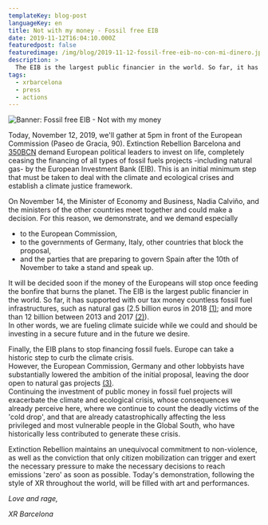 ```yaml
---
templateKey: blog-post
languageKey: en
title: Not with my money - Fossil free EIB
date: 2019-11-12T16:04:10.000Z
featuredpost: false
featuredimage: /img/blog/2019-11-12-fossil-free-eib-no-con-mi-dinero.jpg
description: >
  The EIB is the largest public financier in the world. So far, it has supported with our tax money fossil fuel infrastructures. Today we'll gather at 5pm in front of the European Commission demanding to stop the financing of all types of fossil fuels  projects including natural gas.
tags:
  - xrbarcelona
  - press
  - actions
---
```


![Banner: Fossil free EIB - Not with my money](/img/blog/2019-11-12-fossil-free-eib-no-con-mi-dinero.jpg) 

Today, November 12, 2019, we'll gather at 5pm in front of the European Commission (Paseo de Gracia, 90). Extinction Rebellion Barcelona and [350BCN](https://world.350.org/350bcn/) demand European political leaders to invest on life, completely ceasing the financing of all types of fossil fuels projects -including natural gas- by the European Investment Bank (EIB).
This is an initial minimum step that must be taken to deal with the climate and ecological crises and establish a climate justice framework.

On November 14, the Minister of Economy and Business, Nadia Calviño, and the ministers of the other countries meet together and could make a decision.
For this reason, we demonstrate, and we demand especially
- to the European Commission,
- to the governments of Germany, Italy, other countries that block the
proposal,
- and the parties that are preparing to govern Spain after the 10th of
November to take a stand and speak up.


It will be decided soon if the money of the Europeans will stop once feeding the bonfire that burns the planet. The EIB is the largest public financier in the world. So far, it has supported with our tax money countless fossil fuel infrastructures, such as natural gas (2.5 billion euros in 2018 [(1)](https://www.climatica.lamarea.com/el-banco-europeo-de-inversiones-planea-no-financiar-mas-proyectos-de-combustibles-fosiles-en-2020/); and more than 12 billion between 2013 and 2017 [(2)](http://fossilfree-eib.eu/about/the-eu-bank-we-want/phasing-out-fossil-fuels/)).  
In other words, we are fueling climate suicide while we could and should be investing in a secure future and in the future we desire.

Finally, the EIB plans to stop financing fossil fuels. Europe can take a historic step to curb the climate crisis.  
However, the European Commission, Germany and other lobbyists have substantially lowered the ambition of the initial proposal, leaving the door open to natural gas projects [(3)](https://uk.reuters.com/article/us-europe-eib-fossilfuels/european-investment-bank-postpones-decision-on-fossil-fuel-lending-idUKKBN1WU1PI).  
Continuing the investment of public money in fossil fuel projects will exacerbate the climate and ecological crisis, whose consequences we already perceive here, where we continue to count the deadly victims of the 'cold drop', and that are already catastrophically affecting the less privileged and most vulnerable people in the Global South, who have historically less contributed to generate these crisis.

Extinction Rebellion maintains an unequivocal commitment to non-violence, as well as the conviction that only citizen mobilization can trigger and exert the necessary pressure to make the necessary decisions to reach emissions 'zero' as soon as possible. Today's demonstration, following the style of XR throughout the world, will be filled with art and performances.

*Love and rage,* 

*XR Barcelona*